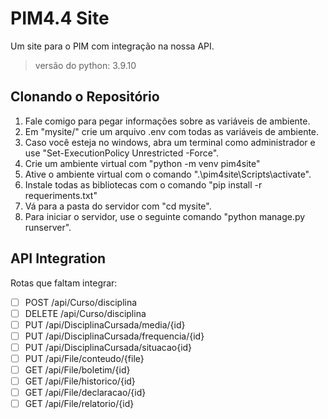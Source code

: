 # PIM4.4 Site
Um site para o PIM com integração na nossa API.
> versão do python: 3.9.10

## Clonando o Repositório
1. Fale comigo para pegar informações sobre as variáveis de ambiente.
2. Em "mysite/" crie um arquivo .env com todas as variáveis de ambiente.
3. Caso você esteja no windows, abra um terminal como administrador e use "Set-ExecutionPolicy Unrestricted -Force".
4. Crie um ambiente virtual com "python -m venv pim4site"
5. Ative o ambiente virtual com o comando ".\pim4site\Scripts\activate".
6. Instale todas as bibliotecas com o comando "pip install -r requeriments.txt"
7. Vá para a pasta do servidor com "cd mysite".
8. Para iniciar o servidor, use o seguinte comando "python manage.py runserver".

## API Integration
Rotas que faltam integrar:
- [ ] POST /api/Curso/disciplina
- [ ] DELETE /api/Curso/disciplina
- [ ] PUT /api/DisciplinaCursada/media/{id}
- [ ] PUT /api/DisciplinaCursada/frequencia/{id}
- [ ] PUT /api/DisciplinaCursada/situacao{id}
- [ ] PUT /api/File/conteudo/{file}
- [ ] GET /api/File/boletim/{id}
- [ ] GET /api/File/historico/{id}
- [ ] GET /api/File/declaracao/{id}
- [ ] GET /api/File/relatorio/{id}